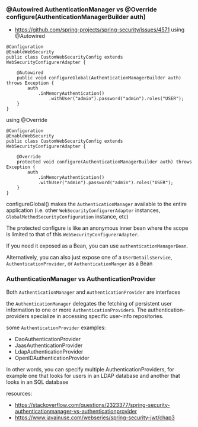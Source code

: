 ### @Autowired AuthenticationManager vs @Override configure(AuthenticationManagerBuilder auth)
- https://github.com/spring-projects/spring-security/issues/4571
using @Autowired
```
@Configuration
@EnableWebSecurity
public class CustomWebSecurityConfig extends WebSecurityConfigurerAdapter {
     
    @Autowired
    public void configureGlobal(AuthenticationManagerBuilder auth) throws Exception {
        auth
            .inMemoryAuthentication()
                .withUser("admin").password("admin").roles("USER");
    }
}
```
using @Override
```
@Configuration
@EnableWebSecurity
public class CustomWebSecurityConfig extends WebSecurityConfigurerAdapter {
     
    @Override
    protected void configure(AuthenticationManagerBuilder auth) throws Exception {
        auth
            .inMemoryAuthentication()
            .withUser("admin").password("admin").roles("USER");
    }
}
```
configureGlobal() makes the `AuthenticationManager` available to the entire application (i.e. other `WebSecurityConfigurerAdapter` instances, `GlobalMethodSecurityConfiguration` instance, etc)

The protected configure is like an anonymous inner bean where the scope is limited to that of this `WebSecurityConfigurerAdapter`.

If you need it exposed as a Bean, you can use `authenticationManagerBean`.

Alternatively, you can also just expose one of a `UserDetailsService`, `AuthenticationProvider`, or `AuthenticationManger` as a Bean

### AuthenticationManager vs AuthenticationProvider
Both `AuthenticationManager` and `AuthenticationProvider` are interfaces

the `AuthenticationManager` delegates the fetching of persistent user information to one or more `AuthenticationProvider`s. The authentication-providers specialize in accessing specific user-info repositories.

some `AuthenticationProvider` examples:
- DaoAuthenticationProvider
- JaasAuthenticationProvider
- LdapAuthenticationProvider
- OpenIDAuthenticationProvider

In other words, you can specify multiple AuthenticationProviders, for example one that looks for users in an LDAP database and another that looks in an SQL database

resources:
- https://stackoverflow.com/questions/2323377/spring-security-authenticationmanager-vs-authenticationprovider
- https://www.javainuse.com/webseries/spring-security-jwt/chap3
